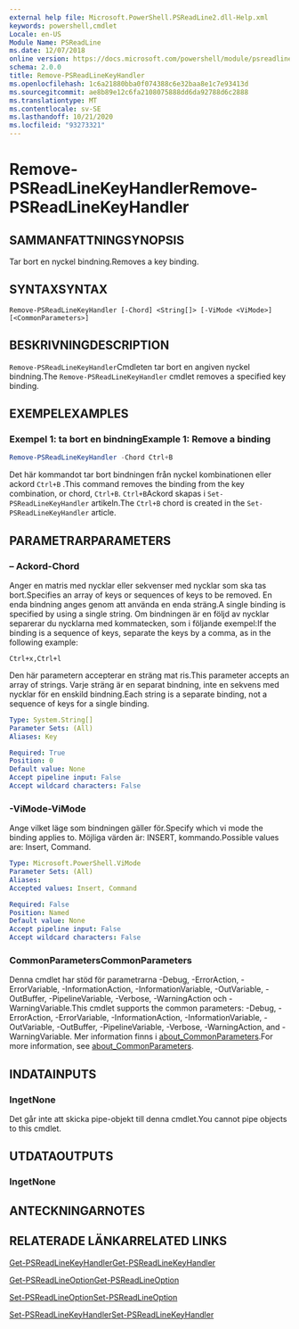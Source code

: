 ```yaml
---
external help file: Microsoft.PowerShell.PSReadLine2.dll-Help.xml
keywords: powershell,cmdlet
Locale: en-US
Module Name: PSReadLine
ms.date: 12/07/2018
online version: https://docs.microsoft.com/powershell/module/psreadline/remove-psreadlinekeyhandler?view=powershell-7&WT.mc_id=ps-gethelp
schema: 2.0.0
title: Remove-PSReadLineKeyHandler
ms.openlocfilehash: 1c6a21880bba0f074388c6e32baa8e1c7e93413d
ms.sourcegitcommit: ae8b89e12c6fa2108075888dd6da92788d6c2888
ms.translationtype: MT
ms.contentlocale: sv-SE
ms.lasthandoff: 10/21/2020
ms.locfileid: "93273321"
---
```

# <span data-ttu-id="468a3-103">Remove-PSReadLineKeyHandler</span><span class="sxs-lookup"><span data-stu-id="468a3-103">Remove-PSReadLineKeyHandler</span></span>

## <span data-ttu-id="468a3-104">SAMMANFATTNING</span><span class="sxs-lookup"><span data-stu-id="468a3-104">SYNOPSIS</span></span>
<span data-ttu-id="468a3-105">Tar bort en nyckel bindning.</span><span class="sxs-lookup"><span data-stu-id="468a3-105">Removes a key binding.</span></span>

## <span data-ttu-id="468a3-106">SYNTAX</span><span class="sxs-lookup"><span data-stu-id="468a3-106">SYNTAX</span></span>

```
Remove-PSReadLineKeyHandler [-Chord] <String[]> [-ViMode <ViMode>] [<CommonParameters>]
```

## <span data-ttu-id="468a3-107">BESKRIVNING</span><span class="sxs-lookup"><span data-stu-id="468a3-107">DESCRIPTION</span></span>

<span data-ttu-id="468a3-108">`Remove-PSReadLineKeyHandler`Cmdleten tar bort en angiven nyckel bindning.</span><span class="sxs-lookup"><span data-stu-id="468a3-108">The `Remove-PSReadLineKeyHandler` cmdlet removes a specified key binding.</span></span>

## <span data-ttu-id="468a3-109">EXEMPEL</span><span class="sxs-lookup"><span data-stu-id="468a3-109">EXAMPLES</span></span>

### <span data-ttu-id="468a3-110">Exempel 1: ta bort en bindning</span><span class="sxs-lookup"><span data-stu-id="468a3-110">Example 1: Remove a binding</span></span>

```powershell
Remove-PSReadLineKeyHandler -Chord Ctrl+B
```

<span data-ttu-id="468a3-111">Det här kommandot tar bort bindningen från nyckel kombinationen eller ackord `Ctrl+B` .</span><span class="sxs-lookup"><span data-stu-id="468a3-111">This command removes the binding from the key combination, or chord, `Ctrl+B`.</span></span> <span data-ttu-id="468a3-112">`Ctrl+B`Ackord skapas i `Set-PSReadLineKeyHandler` artikeln.</span><span class="sxs-lookup"><span data-stu-id="468a3-112">The `Ctrl+B` chord is created in the `Set-PSReadLineKeyHandler` article.</span></span>

## <span data-ttu-id="468a3-113">PARAMETRAR</span><span class="sxs-lookup"><span data-stu-id="468a3-113">PARAMETERS</span></span>

### <span data-ttu-id="468a3-114">– Ackord</span><span class="sxs-lookup"><span data-stu-id="468a3-114">-Chord</span></span>

<span data-ttu-id="468a3-115">Anger en matris med nycklar eller sekvenser med nycklar som ska tas bort.</span><span class="sxs-lookup"><span data-stu-id="468a3-115">Specifies an array of keys or sequences of keys to be removed.</span></span> <span data-ttu-id="468a3-116">En enda bindning anges genom att använda en enda sträng.</span><span class="sxs-lookup"><span data-stu-id="468a3-116">A single binding is specified by using a single string.</span></span> <span data-ttu-id="468a3-117">Om bindningen är en följd av nycklar separerar du nycklarna med kommatecken, som i följande exempel:</span><span class="sxs-lookup"><span data-stu-id="468a3-117">If the binding is a sequence of keys, separate the keys by a comma, as in the following example:</span></span>

`Ctrl+x,Ctrl+l`

<span data-ttu-id="468a3-118">Den här parametern accepterar en sträng mat ris.</span><span class="sxs-lookup"><span data-stu-id="468a3-118">This parameter accepts an array of strings.</span></span> <span data-ttu-id="468a3-119">Varje sträng är en separat bindning, inte en sekvens med nycklar för en enskild bindning.</span><span class="sxs-lookup"><span data-stu-id="468a3-119">Each string is a separate binding, not a sequence of keys for a single binding.</span></span>

```yaml
Type: System.String[]
Parameter Sets: (All)
Aliases: Key

Required: True
Position: 0
Default value: None
Accept pipeline input: False
Accept wildcard characters: False
```

### <span data-ttu-id="468a3-120">-ViMode</span><span class="sxs-lookup"><span data-stu-id="468a3-120">-ViMode</span></span>

<span data-ttu-id="468a3-121">Ange vilket läge som bindningen gäller för.</span><span class="sxs-lookup"><span data-stu-id="468a3-121">Specify which vi mode the binding applies to.</span></span> <span data-ttu-id="468a3-122">Möjliga värden är: INSERT, kommando.</span><span class="sxs-lookup"><span data-stu-id="468a3-122">Possible values are: Insert, Command.</span></span>

```yaml
Type: Microsoft.PowerShell.ViMode
Parameter Sets: (All)
Aliases:
Accepted values: Insert, Command

Required: False
Position: Named
Default value: None
Accept pipeline input: False
Accept wildcard characters: False
```

### <span data-ttu-id="468a3-123">CommonParameters</span><span class="sxs-lookup"><span data-stu-id="468a3-123">CommonParameters</span></span>

<span data-ttu-id="468a3-124">Denna cmdlet har stöd för parametrarna -Debug, -ErrorAction, -ErrorVariable, -InformationAction, -InformationVariable, -OutVariable, -OutBuffer, -PipelineVariable, -Verbose, -WarningAction och -WarningVariable.</span><span class="sxs-lookup"><span data-stu-id="468a3-124">This cmdlet supports the common parameters: -Debug, -ErrorAction, -ErrorVariable, -InformationAction, -InformationVariable, -OutVariable, -OutBuffer, -PipelineVariable, -Verbose, -WarningAction, and -WarningVariable.</span></span> <span data-ttu-id="468a3-125">Mer information finns i [about_CommonParameters](http://go.microsoft.com/fwlink/?LinkID=113216).</span><span class="sxs-lookup"><span data-stu-id="468a3-125">For more information, see [about_CommonParameters](http://go.microsoft.com/fwlink/?LinkID=113216).</span></span>

## <span data-ttu-id="468a3-126">INDATA</span><span class="sxs-lookup"><span data-stu-id="468a3-126">INPUTS</span></span>

### <span data-ttu-id="468a3-127">Inget</span><span class="sxs-lookup"><span data-stu-id="468a3-127">None</span></span>

<span data-ttu-id="468a3-128">Det går inte att skicka pipe-objekt till denna cmdlet.</span><span class="sxs-lookup"><span data-stu-id="468a3-128">You cannot pipe objects to this cmdlet.</span></span>

## <span data-ttu-id="468a3-129">UTDATA</span><span class="sxs-lookup"><span data-stu-id="468a3-129">OUTPUTS</span></span>

### <span data-ttu-id="468a3-130">Inget</span><span class="sxs-lookup"><span data-stu-id="468a3-130">None</span></span>

## <span data-ttu-id="468a3-131">ANTECKNINGAR</span><span class="sxs-lookup"><span data-stu-id="468a3-131">NOTES</span></span>

## <span data-ttu-id="468a3-132">RELATERADE LÄNKAR</span><span class="sxs-lookup"><span data-stu-id="468a3-132">RELATED LINKS</span></span>

[<span data-ttu-id="468a3-133">Get-PSReadLineKeyHandler</span><span class="sxs-lookup"><span data-stu-id="468a3-133">Get-PSReadLineKeyHandler</span></span>](Get-PSReadLineKeyHandler.md)

[<span data-ttu-id="468a3-134">Get-PSReadLineOption</span><span class="sxs-lookup"><span data-stu-id="468a3-134">Get-PSReadLineOption</span></span>](Get-PSReadLineOption.md)

[<span data-ttu-id="468a3-135">Set-PSReadLineOption</span><span class="sxs-lookup"><span data-stu-id="468a3-135">Set-PSReadLineOption</span></span>](Set-PSReadLineOption.md)

[<span data-ttu-id="468a3-136">Set-PSReadLineKeyHandler</span><span class="sxs-lookup"><span data-stu-id="468a3-136">Set-PSReadLineKeyHandler</span></span>](Set-PSReadLineKeyHandler.md)
